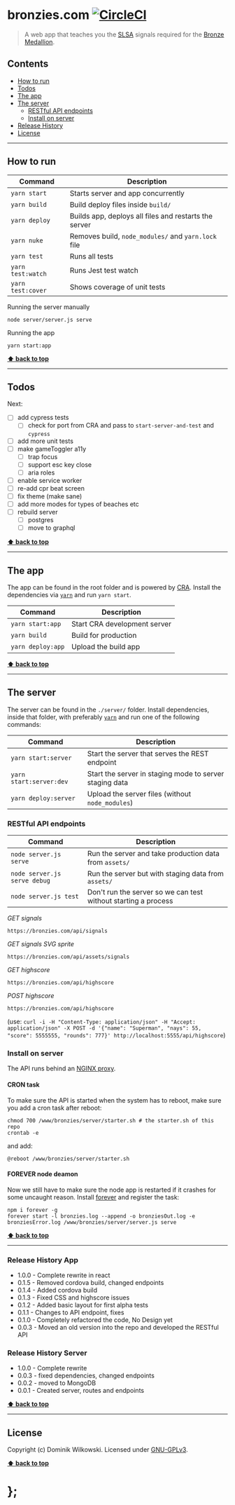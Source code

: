 bronzies.com [![CircleCI](https://circleci.com/gh/dominikwilkowski/bronzies/tree/master.svg?style=svg)](https://circleci.com/gh/dominikwilkowski/bronzies/tree/master)
============

> A web app that teaches you the [SLSA](https://sls.com.au/) signals required for the [Bronze Medallion](https://sls.com.au/role/bronze-medallion/).

## Contents

* [How to run](#how-to-run)
* [Todos](#todos)
* [The app](#the-app)
* [The server](#the-server)
	* [RESTful API endpoints](#restful-api-endpoints)
	* [Install on server](#install-on-server)
* [Release History](#release-history-app)
* [License](#license)

----------------------------------------------------------------------------------------------------------------------------------------------------------------

## How to run

| Command           | Description                                           |
|-------------------|-------------------------------------------------------|
| `yarn start`      | Starts server and app concurrently                    |
| `yarn build`      | Build deploy files inside `build/`                    |
| `yarn deploy`     | Builds app, deploys all files and restarts the server |
| `yarn nuke`       | Removes build, `node_modules/` and `yarn.lock` file   |
| `yarn test`       | Runs all tests                                        |
| `yarn test:watch` | Runs Jest test watch                                  |
| `yarn test:cover` | Shows coverage of unit tests                          |

Running the server manually

```shell
node server/server.js serve
```

Running the app

```shell
yarn start:app
```

**[⬆ back to top](#contents)**

----------------------------------------------------------------------------------------------------------------------------------------------------------------

## Todos

Next:
- [ ] add cypress tests
	- [ ] check for port from CRA and pass to `start-server-and-test` and `cypress`
- [ ] add more unit tests
- [ ] make gameToggler a11y
	- [ ] trap focus
	- [ ] support esc key close
	- [ ] aria roles
- [ ] enable service worker
- [ ] re-add cpr beat screen
- [ ] fix theme (make sane)
- [ ] add more modes for types of beaches etc
- [ ] rebuild server
	- [ ] postgres
	- [ ] move to graphql

**[⬆ back to top](#contents)**

----------------------------------------------------------------------------------------------------------------------------------------------------------------

## The app

The app can be found in the root folder and is powered by [CRA](https://github.com/facebook/create-react-app).
Install the dependencies via [`yarn`](https://yarnpkg.com/) and run `yarn start`.

| Command           | Description                  |
|-------------------|------------------------------|
| `yarn start:app`  | Start CRA development server |
| `yarn build`      | Build for production         |
| `yarn deploy:app` | Upload the build app         |

**[⬆ back to top](#contents)**

----------------------------------------------------------------------------------------------------------------------------------------------------------------

## The server

The server can be found in the `./server/` folder.
Install dependencies, inside that folder, with preferably [`yarn`](https://yarnpkg.com/) and run one of the following commands:

| Command                 | Description                                             |
|-------------------------|---------------------------------------------------------|
| `yarn start:server`     | Start the server that serves the REST endpoint          |
| `yarn start:server:dev` | Start the server in staging mode to server staging data |
| `yarn deploy:server`    | Upload the server files (without `node_modules`)        |

### RESTful API endpoints

| Command                      | Description                                                    |
|------------------------------|----------------------------------------------------------------|
| `node server.js serve`       | Run the server and take production data from `assets/`         |
| `node server.js serve debug` | Run the server but with staging data from `assets/`            |
| `node server.js test`        | Don't run the server so we can test without starting a process |

*GET signals*

```
https://bronzies.com/api/signals
```

*GET signals SVG sprite*

```
https://bronzies.com/api/assets/signals
```

*GET highscore*

```
https://bronzies.com/api/highscore
```

*POST highscore*

```
https://bronzies.com/api/highscore
```

(use: `curl -i -H "Content-Type: application/json" -H "Accept: application/json" -X POST -d '{"name": "Superman", "nays": 55, "score": 5555555, "rounds": 777}' http://localhost:5555/api/highscore`)

### Install on server

The API runs behind an [NGINX proxy](https://github.com/dominikwilkowski/bronzies/blob/master/bronzies.com).

#### CRON task

To make sure the API is started when the system has to reboot, make sure you add a cron task after reboot:

```shell
chmod 700 /www/bronzies/server/starter.sh # the starter.sh of this repo
crontab -e
```

and add:

```shell
@reboot /www/bronzies/server/starter.sh
```

#### FOREVER node deamon

Now we still have to make sure the node app is restarted if it crashes for some uncaught reason. Install [forever](https://github.com/foreverjs/forever) and
register the task:

```shell
npm i forever -g
forever start -l bronzies.log --append -o bronziesOut.log -e bronziesError.log /www/bronzies/server/server.js serve
```

**[⬆ back to top](#contents)**

----------------------------------------------------------------------------------------------------------------------------------------------------------------

### Release History App

* 1.0.0 - Complete rewrite in react
* 0.1.5 - Removed cordova build, changed endpoints
* 0.1.4 - Added cordova build
* 0.1.3 - Fixed CSS and highscore issues
* 0.1.2 - Added basic layout for first alpha tests
* 0.1.1 - Changes to API endpoint, fixes
* 0.1.0 - Completely refactored the code, No Design yet
* 0.0.3 - Moved an old version into the repo and developed the RESTful API

### Release History Server

* 1.0.0 - Complete rewrite
* 0.0.3 - fixed dependencies, changed endpoints
* 0.0.2 - moved to MongoDB
* 0.0.1 - Created server, routes and endpoints

**[⬆ back to top](#contents)**

----------------------------------------------------------------------------------------------------------------------------------------------------------------

## License

Copyright (c) Dominik Wilkowski.
Licensed under [GNU-GPLv3](https://raw.githubusercontent.com/https://github.com/dominikwilkowski/bronzies/master/LICENSE).

**[⬆ back to top](#contents)**

# };
